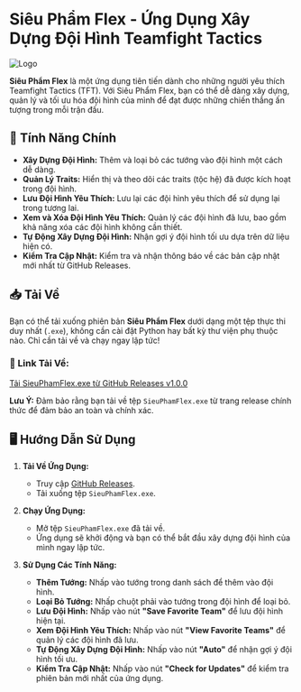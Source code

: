 # Siêu Phẩm Flex - Ứng Dụng Xây Dựng Đội Hình Teamfight Tactics

![Logo](icons/4275.ico)

**Siêu Phẩm Flex** là một ứng dụng tiên tiến dành cho những người yêu thích Teamfight Tactics (TFT). Với Siêu Phẩm Flex, bạn có thể dễ dàng xây dựng, quản lý và tối ưu hóa đội hình của mình để đạt được những chiến thắng ấn tượng trong mỗi trận đấu.

## 🚀 Tính Năng Chính

- **Xây Dựng Đội Hình:** Thêm và loại bỏ các tướng vào đội hình một cách dễ dàng.
- **Quản Lý Traits:** Hiển thị và theo dõi các traits (tộc hệ) đã được kích hoạt trong đội hình.
- **Lưu Đội Hình Yêu Thích:** Lưu lại các đội hình yêu thích để sử dụng lại trong tương lai.
- **Xem và Xóa Đội Hình Yêu Thích:** Quản lý các đội hình đã lưu, bao gồm khả năng xóa các đội hình không cần thiết.
- **Tự Động Xây Dựng Đội Hình:** Nhận gợi ý đội hình tối ưu dựa trên dữ liệu hiện có.
- **Kiểm Tra Cập Nhật:** Kiểm tra và nhận thông báo về các bản cập nhật mới nhất từ GitHub Releases.

## 📥 Tải Về

Bạn có thể tải xuống phiên bản **Siêu Phẩm Flex** dưới dạng một tệp thực thi duy nhất (`.exe`), không cần cài đặt Python hay bất kỳ thư viện phụ thuộc nào. Chỉ cần tải về và chạy ngay lập tức!

### 🔗 Link Tải Về:

[Tải SieuPhamFlex.exe từ GitHub Releases v1.0.0](https://github.com/jerrylemin/FLEXTFT/releases/tag/v1.0.0)

**Lưu Ý:** Đảm bảo rằng bạn tải về tệp `SieuPhamFlex.exe` từ trang release chính thức để đảm bảo an toàn và chính xác.

## 🖥️ Hướng Dẫn Sử Dụng

1. **Tải Về Ứng Dụng:**
   - Truy cập [GitHub Releases](https://github.com/jerrylemin/FLEXTFT/releases/tag/v1.0.0).
   - Tải xuống tệp `SieuPhamFlex.exe`.

2. **Chạy Ứng Dụng:**
   - Mở tệp `SieuPhamFlex.exe` đã tải về.
   - Ứng dụng sẽ khởi động và bạn có thể bắt đầu xây dựng đội hình của mình ngay lập tức.

3. **Sử Dụng Các Tính Năng:**
   - **Thêm Tướng:** Nhấp vào tướng trong danh sách để thêm vào đội hình.
   - **Loại Bỏ Tướng:** Nhấp chuột phải vào tướng trong đội hình để loại bỏ.
   - **Lưu Đội Hình:** Nhấp vào nút **"Save Favorite Team"** để lưu đội hình hiện tại.
   - **Xem Đội Hình Yêu Thích:** Nhấp vào nút **"View Favorite Teams"** để quản lý các đội hình đã lưu.
   - **Tự Động Xây Dựng Đội Hình:** Nhấp vào nút **"Auto"** để nhận gợi ý đội hình tối ưu.
   - **Kiểm Tra Cập Nhật:** Nhấp vào nút **"Check for Updates"** để kiểm tra phiên bản mới nhất của ứng dụng.

